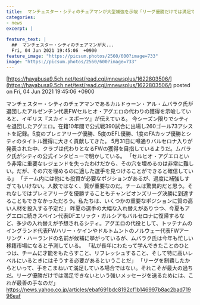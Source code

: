```yaml
---
title:  マンチェスター・シティのチェアマンが大型補強を示唆「リーグ優勝だけでは満足できない」  
categories:
- news
excerpt: |
  
feature_text: |
  ##  マンチェスター・シティのチェアマンが大...
  Fri, 04 Jun 2021 19:45:06  +0900
feature_image: "https://picsum.photos/2560/600?image=733"
image: "https://picsum.photos/2560/600?image=733"
---
```


[https://hayabusa9.5ch.net/test/read.cgi/mnewsplus/1622803506/](https://hayabusa9.5ch.net/test/read.cgi/mnewsplus/1622803506/)
posted on Fri, 04 Jun 2021 19:45:06  +0900

<!--more-->

マンチェスター・シティのチェアマンであるカルドゥーン・アル・ムバラク氏が退団したアルゼンチン代表FWセルヒオ・アグエロの代わりの獲得を示唆していると、イギリス『スカイ・スポーツ』が伝えている。 今シーズン限りでシティを退団したアグエロ。在籍10年間で公式戦390試合に出場し260ゴール73アシストを記録。5度のプレミアリーグ優勝、5度のEFL優勝、1度のFAカップ優勝とシティのタイトル獲得に大きく貢献してきた。 5月31日に噂通りバルセロナ入りが発表された中、クラブは代わりとなるFWの獲得を目指しているようだ。ムバラク氏がシティの公式インタビューで明かしている。 「セルヒオ・アグエロという非常に重要なレジェンドを失ったわけだから、その穴を埋めるのは非常に難しい。だが、その穴を埋めるのに適した選手を見つけることができると確信している」 「チーム内には他にも投資が必要なポジションがあるが、過度に補強しすぎてもいけない。人数ではなく、質が重要なのだ。チームは驚異的だと思う。それなしではプレミアリーグを優勝することもチャンピオンズリーグ決勝に到達することもできなかっただろう。私たちは、いくつかの重要なポジションに質の高い人材を投入する予定だ」 昨夏の選手の大幅な入れ替えがありつつ、今夏もアグエロに続きスペイン代表DFエリック・ガルシアもバルセロナに復帰するなど、多少の入れ替えが予想されるシティ。アグエロの代役として、トッテナムのイングランド代表FWハリー・ケインやドルトムントのノルウェー代表FWアーリング・ハーランドの名前が候補に挙がっているが、ムバラク氏は今年も忙しい移籍市場になると予測している。 「私が長年にわたって学んできたことのひとつは、チームに才能をもたらすこと、リフレッシュすること、そして特に高いレベルにいるときにはそうする必要があるということだ」 「リーグを制覇したからといって、手をこまねいて満足している場合ではない。それこそが最大の過ちだ。リーグ優勝だけでは満足できないという強いメッセージを送るためには、これが最善の手なのだ」 https://news.yahoo.co.jp/articles/ebaf691bdc8192cf1b146997b8ac2bad71996eaf
